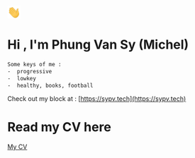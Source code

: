 <img src="https://raw.githubusercontent.com/ABSphreak/ABSphreak/master/gifs/Hi.gif" width="30px">

# Hi , I'm Phung Van Sy (Michel)
    Some keys of me : 
    -  progressive
    -  lowkey
    -  healthy, books, football 
    
Check out my block at : [https://sypv.tech](https://sypv.tech)

# Read my CV here
    
 [My CV](https://www.figma.com/design/LWNV0G4jp6ZAx5lA3PPFFJ/CV-Frontend?node-id=0-1&p=f&t=oniVNym88kJIu7YM-0)

